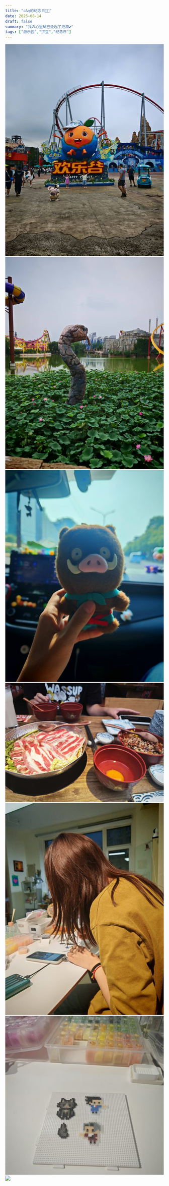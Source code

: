 ```yaml
---
title: "♎️&♍️的纪念日🎡🏰"
date: 2025-08-14
draft: false
summary: "我の心里早已泛起了涟漪💕"
tags: ["游乐园","拼豆","纪念日"]
---
```


![](./1.jpg)
![](./2.jpg)
![](./3.jpg)
![](./4.jpg)
![](./5.jpg)
![](./6.jpg)
![](./7.jpg)




